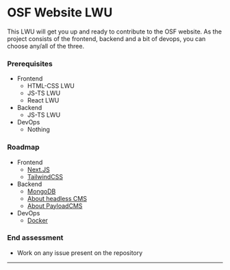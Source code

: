 # OSF Website LWU

This LWU will get you up and ready to contribute to the OSF website.
As the project consists of the frontend, backend and a bit of devops, you can choose any/all of the three.

### Prerequisites

- Frontend
  - HTML-CSS LWU
  - JS-TS LWU
  - React LWU
- Backend
  - JS-TS LWU
- DevOps
  - Nothing

### Roadmap

- Frontend
  - [Next.JS](https://nextjs.org/learn/foundations/about-nextjs?utm_source=next-site&utm_medium=homepage-cta&utm_campaign=next-website)
  - [TailwindCSS](https://tailwindcss.com/docs/installation)
- Backend
  - [MongoDB](https://learn.mongodb.com/learn/learning-path/introduction-to-mongodb)
  - [About headless CMS](https://www.contentful.com/r/knowledgebase/what-is-headless-cms/)
  - [About PayloadCMS](https://payloadcms.com/docs/getting-started/what-is-payload)
- DevOps
  - [Docker](https://docs.docker.com/get-started/)

### End assessment

- Work on any issue present on the repository

---
